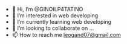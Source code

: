 - 👋 Hi, I’m @GINOILP4TATINO
- 👀 I’m interested in web developing
- 🌱 I’m currently learning web developing
- 💞️ I’m looking to collaborate on ...
- 📫 How to reach me leogand07@gmail.com

<!---
GINOILP4TATINO/GINOILP4TATINO is a ✨ special ✨ repository because its `README.md` (this file) appears on your GitHub profile.
You can click the Preview link to take a look at your changes.
--->
